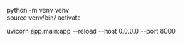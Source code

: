 python -m venv venv  
source venv/bin/ activate



uvicorn app.main:app --reload --host 0.0.0.0 --port 8000

